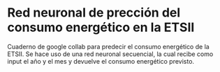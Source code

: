 # Red neuronal de prección del consumo energético en la ETSII

Cuaderno de google collab para predecir el consumo energético de la ETSII. Se hace uso de una red neuronal secuencial, la cual recibe como input el año y el mes y devuelve el consumo energético previsto. 
